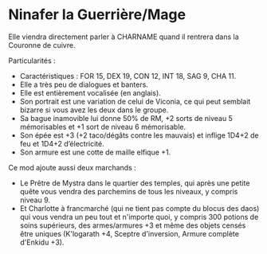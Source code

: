 # Ninafer la Guerrière/Mage

Elle viendra directement parler à CHARNAME quand il rentrera dans la Couronne de cuivre.

Particularités :
- Caractéristiques : FOR 15, DEX 19, CON 12, INT 18, SAG 9, CHA 11.
- Elle a très peu de dialogues et banters.
- Elle est entièrement vocalisée (en anglais).
- Son portrait est une variation de celui de Viconia, ce qui peut semblait bizarre si vous avez les deux dans le groupe.
- Sa bague inamovible lui donne 50% de RM, +2 sorts de niveau 5 mémorisables et +1 sort de niveau 6 mémorisable.
- Son épée est +3 (+2 taco/dégâts contre les mauvais) et inflige 1D4+2 de feu et 1D4+2 d’électricité.
- Son armure est une cotte de maille elfique +1.
  
Ce mod ajoute aussi deux marchands :
+ Le Prêtre de Mystra dans le quartier des temples, qui après une petite quête vous vendra des parchemins de tous les niveaux, y compris niveau 9.
+ Et Charlotte à francmarché (qui ne tient pas compte du blocus des daos) qui vous vendra un peu tout et n'importe quoi, y compris 300 potions de soins supérieurs, des armes/armures +3 et même des objets censés être uniques (K'logarath +4, Sceptre d'inversion, Armure complète d'Enkidu +3).
